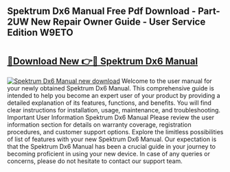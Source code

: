 ## Spektrum Dx6 Manual Free Pdf Download - Part-2UW New Repair Owner Guide - User Service Edition W9ETO

# <h2><a href="http://cf22758.oget.top/?id=Spektrum+Dx6+Manual">🔗Download New 👉🔴 Spektrum Dx6 Manual</a></h2>

[![Spektrum Dx6 Manual new download](https://i.imgur.com/5g1atiW.png)](http://cf22758.oget.top/?id=Spektrum+Dx6+Manual)
Welcome to the user manual for your newly obtained Spektrum Dx6 Manual. This comprehensive guide is intended to help you become an expert user of your product by providing a detailed explanation of its features, functions, and benefits. You will find clear instructions for installation, usage, maintenance, and troubleshooting. Important User Information Spektrum Dx6 Manual Please review the user information section for details on warranty coverage, registration procedures, and customer support options. Explore the limitless possibilities of list of features with your new Spektrum Dx6 Manual. Our expectation is that the Spektrum Dx6 Manual has been a crucial guide in your journey to becoming proficient in using your new device. In case of any queries or concerns, please do not hesitate to contact our support team.
